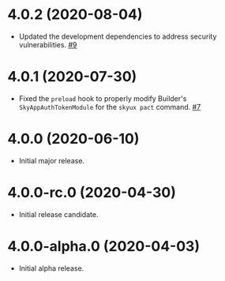 # 4.0.2 (2020-08-04)

- Updated the development dependencies to address security vulnerabilities. [#9](https://github.com/blackbaud/skyux-sdk-builder-plugin-pact/pull/9)

# 4.0.1 (2020-07-30)

- Fixed the `preload` hook to properly modify Builder's `SkyAppAuthTokenModule` for the `skyux pact` command. [#7](https://github.com/blackbaud/skyux-sdk-builder-plugin-pact/pull/7)

# 4.0.0 (2020-06-10)

- Initial major release.

# 4.0.0-rc.0 (2020-04-30)

- Initial release candidate.

# 4.0.0-alpha.0 (2020-04-03)

- Initial alpha release.

